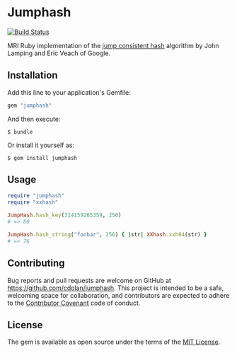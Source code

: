 # Jumphash
[![Build Status](https://travis-ci.org/cdolan/jumphash.svg?branch=master)](https://travis-ci.org/cdolan/jumphash)

MRI Ruby implementation of the [jump consistent hash][paper] algorithm by
John Lamping and Eric Veach of Google.

[paper]: https://arxiv.org/abs/1406.2294v1

## Installation

Add this line to your application's Gemfile:

```ruby
gem "jumphash"
```

And then execute:

    $ bundle

Or install it yourself as:

    $ gem install jumphash

## Usage

```ruby
require "jumphash"
require "xxhash"

JumpHash.hash_key(314159265359, 256)
# => 80

JumpHash.hash_string("foobar", 256) { |str| XXhash.xxh64(str) }
# => 76
```

## Contributing

Bug reports and pull requests are welcome on GitHub at https://github.com/cdolan/jumphash. This project is intended to be a safe, welcoming space for collaboration, and contributors are expected to adhere to the [Contributor Covenant](http://contributor-covenant.org) code of conduct.


## License

The gem is available as open source under the terms of the [MIT License](http://opensource.org/licenses/MIT).

